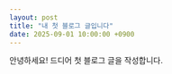 ```yaml
---
layout: post
title: "내 첫 블로그 글입니다"
date: 2025-09-01 10:00:00 +0900
---
```


안녕하세요! 드디어 첫 블로그 글을 작성합니다.
